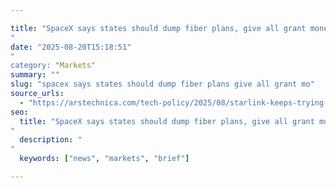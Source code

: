 ```yaml
---

title: "SpaceX says states should dump fiber plans, give all grant money to Starlink'"
date: "2025-08-20T15:18:51""
category: "Markets"
summary: ""
slug: "spacex says states should dump fiber plans give all grant mo"
source_urls:
  - "https://arstechnica.com/tech-policy/2025/08/starlink-keeps-trying-to-block-fiber-deployment-says-us-must-nix-louisiana-plan/"
seo:
  title: "SpaceX says states should dump fiber plans, give all grant money to Starlink | Hash n Hedge'"
  description: ""
  keywords: ["news", "markets", "brief"]

---
```


